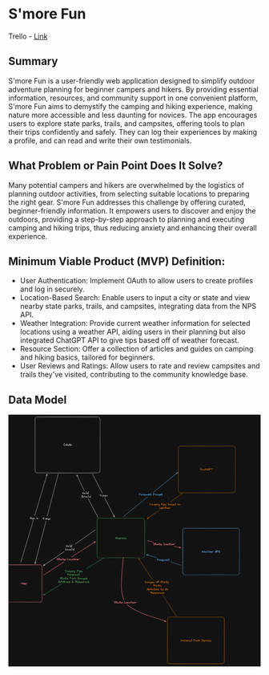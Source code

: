 # S'more Fun

Trello - [Link](https://trello.com/b/CccNlgrL/smore-fun)

## Summary

S'more Fun is a user-friendly web application designed to simplify outdoor adventure planning for beginner campers and hikers. By providing essential information, resources, and community support in one convenient platform, S'more Fun aims to demystify the camping and hiking experience, making nature more accessible and less daunting for novices. The app encourages users to explore state parks, trails, and campsites, offering tools to plan their trips confidently and safely. They can log their experiences by making a profile, and can read and write their own testimonials.

## What Problem or Pain Point Does It Solve?

Many potential campers and hikers are overwhelmed by the logistics of planning outdoor activities, from selecting suitable locations to preparing the right gear. S'more Fun addresses this challenge by offering curated, beginner-friendly information. It empowers users to discover and enjoy the outdoors, providing a step-by-step approach to planning and executing camping and hiking trips, thus reducing anxiety and enhancing their overall experience.

## Minimum Viable Product (MVP) Definition:

* User Authentication: Implement OAuth to allow users to create profiles and log in securely.
* Location-Based Search: Enable users to input a city or state and view nearby state parks, trails, and campsites, integrating data from the NPS API.
* Weather Integration: Provide current weather information for selected locations using a weather API, aiding users in their planning but also integrated ChatGPT API to give tips based off of weather forecast.
* Resource Section: Offer a collection of articles and guides on camping and hiking basics, tailored for beginners.
* User Reviews and Ratings: Allow users to rate and review campsites and trails they've visited, contributing to the community knowledge base.

## Data Model

![Domain Model](./assests/backend.png)   
